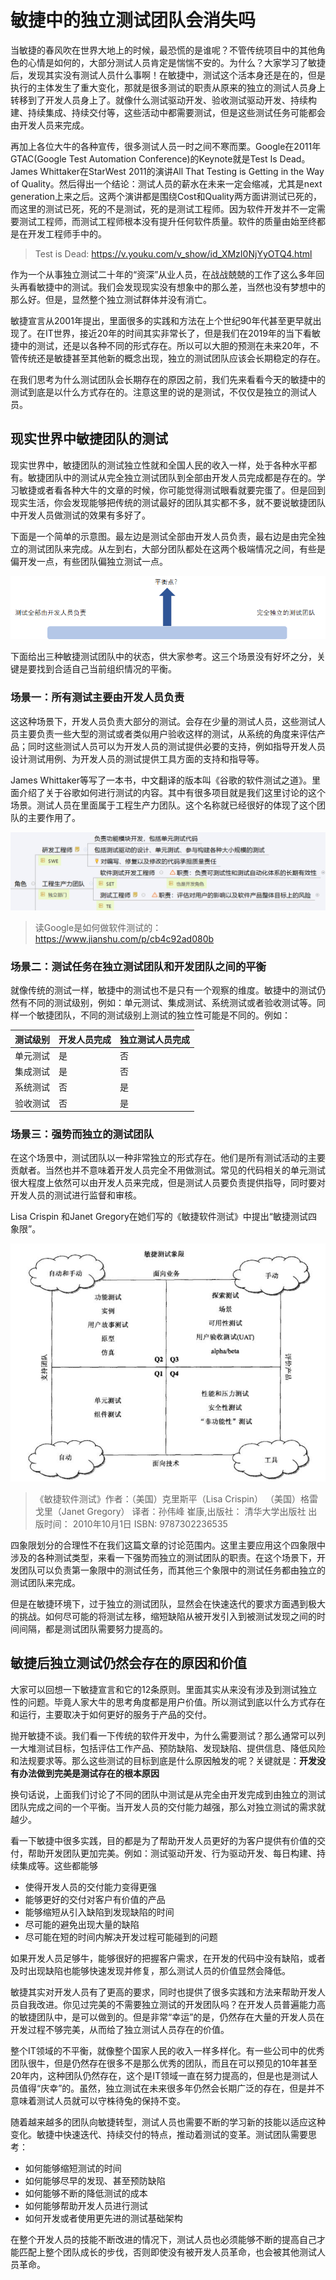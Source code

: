 # 敏捷中的独立测试团队会消失吗

当敏捷的春风吹在世界大地上的时候，最恐慌的是谁呢？不管传统项目中的其他角色的心情是如何的，大部分测试人员肯定是惴惴不安的。为什么？大家学习了敏捷后，发现其实没有测试人员什么事啊！在敏捷中，测试这个活本身还是在的，但是执行的主体发生了重大变化，那就是很多测试的职责从原来的独立的测试人员身上转移到了开发人员身上了。就像什么测试驱动开发、验收测试驱动开发、持续构建、持续集成、持续交付等，这些活动中都需要测试，但是这些测试任务可能都会由开发人员来完成。

再加上各位大牛的各种宣传，很多测试人员一时之间不寒而栗。Google在2011年GTAC(Google Test Automation Conference)的Keynote就是Test Is Dead。James  Whittaker在StarWest 2011的演讲All That Testing is Getting in the Way of Quality。然后得出一个结论：测试人员的薪水在未来一定会缩减，尤其是next generation上来之后。这两个演讲都是围绕Cost和Quality两方面讲测试已死的，而这里的测试已死，死的不是测试，死的是测试工程师。因为软件开发并不一定需要测试工程师，而测试工程师根本没有提升任何软件质量。软件的质量由始至终都是在开发工程师手中的。

> Test is Dead: https://v.youku.com/v_show/id_XMzI0NjYyOTQ4.html

作为一个从事独立测试二十年的“资深”从业人员，在战战兢兢的工作了这么多年回头再看敏捷中的测试。我们会发现现实没有想象中的那么差，当然也没有梦想中的那么好。但是，显然整个独立测试群体并没有消亡。

敏捷宣言从2001年提出，里面很多的实践和方法在上个世纪90年代甚至更早就出现了。在IT世界，接近20年的时间其实非常长了，但是我们在2019年的当下看敏捷中的测试，还是以各种不同的形式存在。所以可以大胆的预测在未来20年，不管传统还是敏捷甚至其他新的概念出现，独立的测试团队应该会长期稳定的存在。

在我们思考为什么测试团队会长期存在的原因之前，我们先来看看今天的敏捷中的测试到底是以什么方式存在的。注意这里的说的是测试，不仅仅是独立的测试人员。



## 现实世界中敏捷团队的测试

现实世界中，敏捷团队的测试独立性就和全国人民的收入一样，处于各种水平都有。敏捷团队中的测试从完全独立测试团队到全部由开发人员完成都是存在的。学习敏捷或者看各种大牛的文章的时候，你可能觉得测试眼看就要完蛋了。但是回到现实生活，你会发现能够把传统的测试最好的团队其实都不多，就不要说敏捷团队中开发人员做测试的效果有多好了。

下面是一个简单的示意图。最左边是测试全部由开发人员负责，最右边是由完全独立的测试团队来完成。从左到右，大部分团队都处在这两个极端情况之间，有些是偏开发一点，有些团队偏独立测试一点。

![1568862899581](./images/TestRespinAgile1.png)



下面给出三种敏捷测试团队中的状态，供大家参考。这三个场景没有好坏之分，关键是要找到合适自己当前组织情况的平衡。

### 场景一：所有测试主要由开发人员负责

这这种场景下，开发人员负责大部分的测试。会存在少量的测试人员，这些测试人员主要负责一些大型的测试或者类似用户验收这样的测试，从系统的角度来评估产品；同时这些测试人员可以为开发人员的测试提供必要的支持，例如指导开发人员设计测试用例、为开发人员的测试提供工具方面的支持和指导等。

James Whittaker等写了一本书，中文翻译的版本叫《谷歌的软件测试之道》。里面介绍了关于谷歌如何进行测试的内容。其中有很多项目就是我们这里讨论的这个场景。测试人员在里面属于工程生产力团队。这个名称就已经很好的体现了这个团队的主要作用了。

![img](./images/TestRespinAgile2.png)

> 读Google是如何做软件测试的：https://www.jianshu.com/p/cb4c92ad080b



### 场景二：测试任务在独立测试团队和开发团队之间的平衡

就像传统的测试一样，敏捷中的测试也不是只有一个观察的维度。敏捷中的测试仍然有不同的测试级别，例如：单元测试、集成测试、系统测试或者验收测试等。同样一个敏捷团队，不同的测试级别上测试的独立性可能是不同的。例如：

| 测试级别 | 开发人员完成 | 独立测试人员完成 |
| -------- | ------------ | ---------------- |
| 单元测试 | 是           | 否               |
| 集成测试 | 是           | 否               |
| 系统测试 | 否           | 是               |
| 验收测试 | 否           | 是               |



### 场景三：强势而独立的测试团队

在这个场景中，测试团队以一种非常独立的形式存在。他们是所有测试活动的主要贡献者。当然也并不意味着开发人员完全不用做测试。常见的代码相关的单元测试很大程度上依然可以由开发人员来完成，但是测试人员要负责提供指导，同时要对开发人员的测试进行监督和审核。

Lisa Crispin 和Janet Gregory在她们写的《敏捷软件测试》中提出“敏捷测试四象限”。

![点击查看源网页](./images/TestRespinAgile3.jpg)

> 《敏捷软件测试》作者：（美国）克里斯平（Lisa Crispin） （美国）格雷戈里（Janet Gregory） 译者：孙伟峰 崔康,出版社： 清华大学出版社    出版时间： 2010年10月1日   ISBN: 9787302236535

四象限划分的合理性不在我们这篇文章的讨论范围内。这里主要应用这个四象限中涉及的各种测试类型，来看一下强势而独立的测试团队的职责。在这个场景下，开发团队可以负责第一象限中的测试任务，而其他三个象限中的测试任务都由独立的测试团队来完成。

但是在敏捷环境下，过于独立的测试团队，显然会在快速迭代的要求方面遇到极大的挑战。如何尽可能的将测试左移，缩短缺陷从被开发引入到被测试发现之间的时间间隔，都是测试团队需要努力提高的。

## 敏捷后独立测试仍然会存在的原因和价值

大家可以回想一下敏捷宣言和它的12条原则。里面其实从来没有涉及到测试独立性的问题。毕竟人家大牛的思考角度都是用户价值。所以测试到底以什么方式存在和运行，主要取决于如何更好的服务于产品的交付。

抛开敏捷不谈。我们看一下传统的软件开发中，为什么需要测试？那么通常可以列一大堆测试目标，包括评估工作产品、预防缺陷、发现缺陷、提供信息、降低风险和法规要求等。那么这些测试的目标到底是什么原因触发的呢？关键就是：**开发没有办法做到完美是测试存在的根本原因**

换句话说，上面我们讨论了不同的团队中测试是从完全由开发完成到由独立的测试团队完成之间的一个平衡。当开发人员的交付能力越强，那么对独立测试的需求就越少。

看一下敏捷中很多实践，目的都是为了帮助开发人员更好的为客户提供有价值的交付，帮助开发团队更加完美。例如：测试驱动开发、行为驱动开发、每日构建、持续集成等。这些都能够

- 使得开发人员的交付能力变得更强
- 能够更好的交付对客户有价值的产品
- 能够缩短从引入缺陷到发现缺陷的时间
- 尽可能的避免出现大量的缺陷
- 尽可能在短的时间内解决开发过程可能碰到的问题

如果开发人员足够牛，能够很好的把握客户需求，在开发的代码中没有缺陷，或者及时出现缺陷也能够快速发现并修复，那么测试人员的价值显然会降低。

敏捷其实对开发人员有了更高的要求，同时也提供了很多实践和方法来帮助开发人员自我改进。你见过完美的不需要独立测试的开发团队吗？在开发人员普遍能力高的敏捷团队中，是可以做到的。但是非常“幸运”的是，仍然存在大量的开发人员在开发过程不够完美，从而给了独立测试人员存在的价值。

整个IT领域的不平衡，就像整个国家人民的收入一样多样化。有一些公司中的优秀团队很牛，但是仍然存在很多不是那么优秀的团队，而且在可以预见的10年甚至20年内，这种团队仍然存在，这个是IT领域一直在努力提高的，但是也是测试人员值得“庆幸”的。虽然，独立测试在未来很多年仍然会长期广泛的存在，但是并不意味着测试人员就可以守株待兔的保持不变。

随着越来越多的团队向敏捷转型，测试人员也需要不断的学习新的技能以适应这种变化。敏捷中快速迭代、持续交付的特点，推动着测试的变革。测试团队需要思考：

- 如何能够缩短测试的时间
- 如何能够尽早的发现、甚至预防缺陷
- 如何能够不断的降低测试的成本
- 如何能够帮助开发人员进行测试
- 如何开发或者使用更先进的测试基础架构

在整个开发人员的技能不断改进的情况下，测试人员也必须能够不断的提高自己才能匹配上整个团队成长的步伐，否则即使没有被开发人员革命，也会被其他测试人员革命。